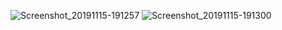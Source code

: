 ![Screenshot_20191115-191257](https://user-images.githubusercontent.com/24249003/68947847-7bd55700-07dc-11ea-89b6-83e5ce6eb716.png)
![Screenshot_20191115-191300](https://user-images.githubusercontent.com/24249003/68947849-7bd55700-07dc-11ea-90ae-6fc2c06ed024.png)
